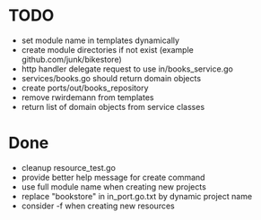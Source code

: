 # TODO
- set module name in templates dynamically
- create module directories if not exist (example github.com/junk/bikestore)
- http handler delegate request to use in/books_service.go
- services/books.go should return domain objects
- create ports/out/books_repository
- remove rwirdemann from templates
- return list of domain objects from service classes

# Done
- cleanup resource_test.go
- provide better help message for create command
- use full module name when creating new projects
- replace "bookstore" in in_port.go.txt by dynamic project name
- consider -f when creating new resources
